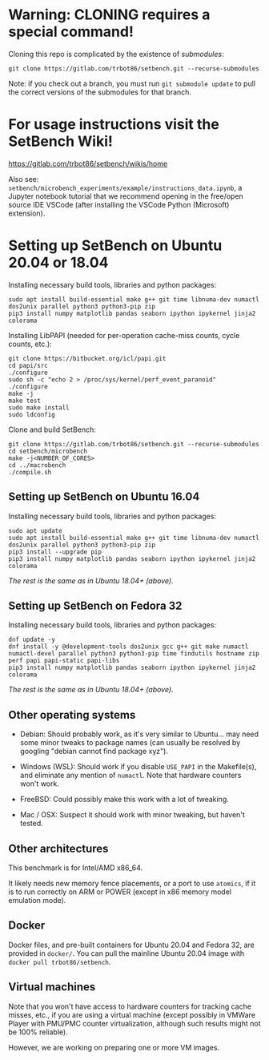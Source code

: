 # Warning: CLONING requires a special command!

Cloning this repo is complicated by the existence of *submodules*:

```
git clone https://gitlab.com/trbot86/setbench.git --recurse-submodules
```

Note: if you check out a branch, you must run `git submodule update` to pull the correct versions of the submodules for that branch.

# For usage instructions visit the SetBench Wiki!
https://gitlab.com/trbot86/setbench/wikis/home

Also see: `setbench/microbench_experiments/example/instructions_data.ipynb`, a Jupyter notebook tutorial that we recommend opening in the free/open source IDE VSCode (after installing the VSCode Python (Microsoft) extension).

# Setting up SetBench on Ubuntu 20.04 or 18.04

Installing necessary build tools, libraries and python packages:
```
sudo apt install build-essential make g++ git time libnuma-dev numactl dos2unix parallel python3 python3-pip zip
pip3 install numpy matplotlib pandas seaborn ipython ipykernel jinja2 colorama
```

Installing LibPAPI (needed for per-operation cache-miss counts, cycle counts, etc.):
```
git clone https://bitbucket.org/icl/papi.git
cd papi/src
./configure
sudo sh -c "echo 2 > /proc/sys/kernel/perf_event_paranoid"
./configure
make -j
make test
sudo make install
sudo ldconfig
```

Clone and build SetBench:
```
git clone https://gitlab.com/trbot86/setbench.git --recurse-submodules
cd setbench/microbench
make -j<NUMBER_OF_CORES>
cd ../macrobench
./compile.sh
```

## Setting up SetBench on Ubuntu 16.04

Installing necessary build tools, libraries and python packages:
```
sudo apt update
sudo apt install build-essential make g++ git time libnuma-dev numactl dos2unix parallel python3 python3-pip zip
pip3 install --upgrade pip
pip3 install numpy matplotlib pandas seaborn ipython ipykernel jinja2 colorama
```

*The rest is the same as in Ubuntu 18.04+ (above).*

## Setting up SetBench on Fedora 32

Installing necessary build tools, libraries and python packages:
```
dnf update -y
dnf install -y @development-tools dos2unix gcc g++ git make numactl numactl-devel parallel python3 python3-pip time findutils hostname zip perf papi papi-static papi-libs
pip3 install numpy matplotlib pandas seaborn ipython ipykernel jinja2 colorama
```

*The rest is the same as in Ubuntu 18.04+ (above).*

## Other operating systems

- Debian: Should probably work, as it's very similar to Ubuntu... may need some minor tweaks to package names (can usually be resolved by googling "debian cannot find package xyz").

- Windows (WSL): Should work if you disable `USE_PAPI` in the Makefile(s), and eliminate any mention of `numactl`. Note that hardware counters won't work.

- FreeBSD: Could possibly make this work with a lot of tweaking.

- Mac / OSX: Suspect it should work with minor tweaking, but haven't tested.

## Other architectures

This benchmark is for Intel/AMD x86_64.

It likely needs new memory fence placements, or a port to use `atomics`, if it is to run correctly on ARM or POWER (except in x86 memory model emulation mode).

## Docker

Docker files, and pre-built containers for Ubuntu 20.04 and Fedora 32, are provided in `docker/`. You can pull the mainline Ubuntu 20.04 image with `docker pull trbot86/setbench`.

## Virtual machines

Note that you won't have access to hardware counters for tracking cache misses, etc., if you are using a virtual machine (except possibly in VMWare Player with PMU/PMC counter virtualization, although such results might not be 100% reliable).

However, we are working on preparing one or more VM images.
